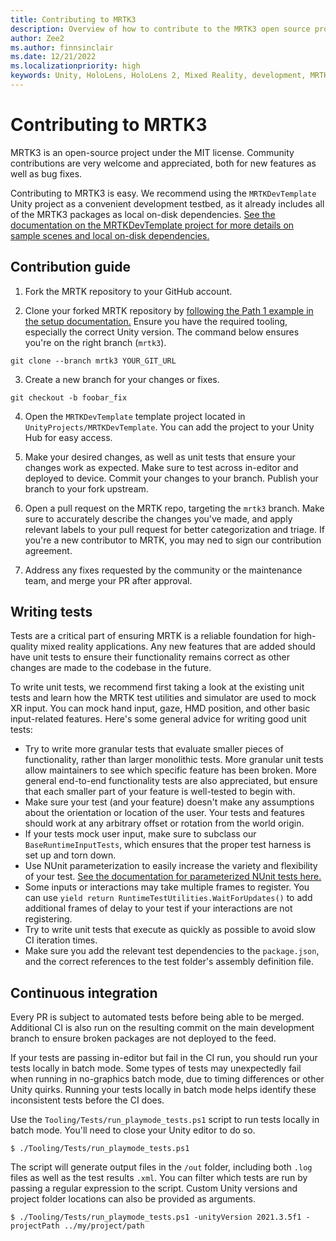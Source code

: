 ```yaml
---
title: Contributing to MRTK3
description: Overview of how to contribute to the MRTK3 open source project.
author: Zee2
ms.author: finnsinclair
ms.date: 12/21/2022
ms.localizationpriority: high
keywords: Unity, HoloLens, HoloLens 2, Mixed Reality, development, MRTK3, open source, contributing, contributors, contribution, pull request
---
```


# Contributing to MRTK3

MRTK3 is an open-source project under the MIT license. Community contributions are very welcome and appreciated, both for new features as well as bug fixes.

Contributing to MRTK3 is easy. We recommend using the `MRTKDevTemplate` Unity project as a convenient development testbed, as it already includes all of the MRTK3 packages as local on-disk dependencies. [See the documentation on the MRTKDevTemplate project for more details on sample scenes and local on-disk dependencies.](scenes.md)

## Contribution guide

1. Fork the MRTK repository to your GitHub account.

2. Clone your forked MRTK repository by [following the Path 1 example in the setup documentation.](setup.md) Ensure you have the required tooling, especially the correct Unity version. The command below ensures you're on the right branch (`mrtk3`).

```
git clone --branch mrtk3 YOUR_GIT_URL
```

3. Create a new branch for your changes or fixes.

```
git checkout -b foobar_fix
```

4. Open the `MRTKDevTemplate` template project located in `UnityProjects/MRTKDevTemplate`. You can add the project to your Unity Hub for easy access.

5. Make your desired changes, as well as unit tests that ensure your changes work as expected. Make sure to test across in-editor and deployed to device. Commit your changes to your branch. Publish your branch to your fork upstream.

6. Open a pull request on the MRTK repo, targeting the `mrtk3` branch. Make sure to accurately describe the changes you've made, and apply relevant labels to your pull request for better categorization and triage. If you're a new contributor to MRTK, you may ned to sign our contribution agreement.

7. Address any fixes requested by the community or the maintenance team, and merge your PR after approval.

## Writing tests

Tests are a critical part of ensuring MRTK is a reliable foundation for high-quality mixed reality applications. Any new features that are added should have unit tests to ensure their functionality remains correct as other changes are made to the codebase in the future. 

To write unit tests, we recommend first taking a look at the existing unit tests and learn how the MRTK test utilities and simulator are used to mock XR input. You can mock hand input, gaze, HMD position, and other basic input-related features. Here's some general advice for writing good unit tests:

- Try to write more granular tests that evaluate smaller pieces of functionality, rather than larger monolithic tests. More granular unit tests allow maintainers to see which specific feature has been broken. More general end-to-end functionality tests are also appreciated, but ensure that each smaller part of your feature is well-tested to begin with.
- Make sure your test (and your feature) doesn't make any assumptions about the orientation or location of the user. Your tests and features should work at any arbitrary offset or rotation from the world origin.
- If your tests mock user input, make sure to subclass our `BaseRuntimeInputTests`, which ensures that the proper test harness is set up and torn down.
- Use NUnit parameterization to easily increase the variety and flexibility of your test. [See the documentation for parameterized NUnit tests here.](https://docs.nunit.org/articles/nunit/technical-notes/usage/Parameterized-Tests.html)
- Some inputs or interactions may take multiple frames to register. You can use `yield return RuntimeTestUtilities.WaitForUpdates()` to add additional frames of delay to your test if your interactions are not registering.
- Try to write unit tests that execute as quickly as possible to avoid slow CI iteration times.
- Make sure you add the relevant test dependencies to the `package.json`, and the correct references to the test folder's assembly definition file.

## Continuous integration

Every PR is subject to automated tests before being able to be merged. Additional CI is also run on the resulting commit on the main development branch to ensure broken packages are not deployed to the feed.

If your tests are passing in-editor but fail in the CI run, you should run your tests locally in batch mode. Some types of tests may unexpectedly fail when running in no-graphics batch mode, due to timing differences or other Unity quirks. Running your tests locally in batch mode helps identify these inconsistent tests before the CI does.

Use the `Tooling/Tests/run_playmode_tests.ps1` script to run tests locally in batch mode. You'll need to close your Unity editor to do so.

```
$ ./Tooling/Tests/run_playmode_tests.ps1
```

The script will generate output files in the `/out` folder, including both `.log` files as well as the test results `.xml`. You can filter which tests are run by passing a regular expression to the script. Custom Unity versions and project folder locations can also be provided as arguments.

```
$ ./Tooling/Tests/run_playmode_tests.ps1 -unityVersion 2021.3.5f1 -projectPath ../my/project/path
```
